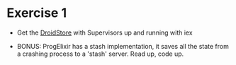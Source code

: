 # Exercise 1
* Get the [DroidStore](https://github.com/MonkeyIsNull/DroidStore/tree/sup) with Supervisors up and running with iex

* BONUS: ProgElixir has a stash implementation, it saves all the state
  from a crashing process to a 'stash' server. Read up, code up.
